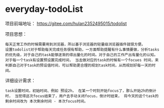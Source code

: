 # everyday-todoList
项目前端地址： https://gitee.com/hulan2352495015/todolist

项目思想：
    
    每天正常工作的时候需要用到浏览器，所以基于浏览器的轻量级浏览器插件就很方便。
    设置todolist对于帮助每天完成任务很有帮助，一方面帮助提醒有什么事情要做，分析tasks的优先级，对于自己的task能够逐渐的得出量化的时间。对于自己的工作产出有量化的认知。
    对于每一个task有设置预设置完成时间， 当去做对应的task的时候有一个focues 时间，来判断自己对于task的预设值时间，可以帮助更合理的规划task时间，从而规划好每一天的时间。

详细设计需求：

    task设置时间，初始时间、例如 预设2h， 在某一个时刻开始focus了，那么开始2h的倒计时， 当觉得这次focus结束了，用户去手动关闭focus，倒计时结束， 将今天的这个task的剩余时间改为 本次剩余时间 - 本次focus时间。
    
    
    
    
